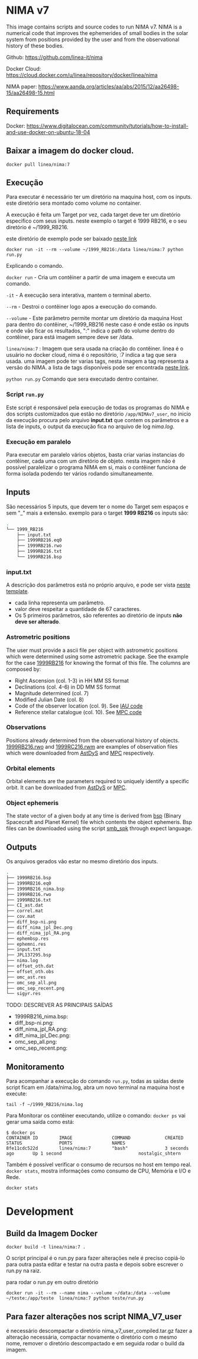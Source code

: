 # NIMA v7

This image contains scripts and source codes to run NIMA v7. NIMA is a numerical code that improves the ephemerides of small bodies in the solar system from positions provided by the user and from the observational history of these bodies.

Github: https://github.com/linea-it/nima

Docker Cloud: https://cloud.docker.com/u/linea/repository/docker/linea/nima

NIMA paper: https://www.aanda.org/articles/aa/abs/2015/12/aa26498-15/aa26498-15.html

## Requirements 
Docker: https://www.digitalocean.com/community/tutorials/how-to-install-and-use-docker-on-ubuntu-18-04

## Baixar a imagem do docker cloud. 

```
docker pull linea/nima:7
```

## Execução
Para executar é necessário ter um diretório na maquina host, com os inputs. este diretório sera 
montado como volume no container. 

A execução é feita um Target por vez, cada target deve ter um diretório especifico com seus inputs. 
neste exemplo o target é 1999 RB216, e o seu diretório é ~/1999_RB216. 

este diretório de exemplo pode ser baixado [neste link](https://github.com/linea-it/nima/blob/master/example.zip)    

```
docker run -it --rm --volume ~/1999_RB216:/data linea/nima:7 python run.py
```

Explicando o comando. 

```docker run``` - Cria um contêiner a partir de uma imagem e executa um comando. 

```-it``` - A execução sera interativa, mantem o terminal aberto. 

```--rm``` - Destroi o contêiner logo apos a execução do comando. 

```--volume``` - Este parâmetro permite montar um diretório da maquina Host para dentro do contêiner, ~/1999_RB216 neste caso é onde estão os inputs e onde vão ficar os resultados,  ":" indica o path do volume dentro do contêiner, para está imagem sempre deve ser /data.

```linea/nima:7``` : Imagem que sera usada na criação do contêiner. linea é o usuário no docker cloud, nima é o repositório, :7 indica a tag que sera usada. uma imagem pode ter varias tags, nesta imagem a tag representa a versão do NIMA. a lista de tags disponíveis pode ser encontrada [neste link](https://cloud.docker.com/u/linea/repository/docker/linea/nima/tags).

```python run.py``` Comando que sera executado dentro container. 


### Script ```run.py```
Este script é responsável pela execução de todas os programas do NIMA e dos scripts customizados que estão no diretório ```/app/NIMAv7_user```, no inicio da execução procura pelo arquivo **input.txt** que contem os parâmetros e a lista de inputs,
o output da execução fica no arquivo de log *nima.log*.

### Execução em paralelo ###
Para executar em paralelo vários objetos, basta criar varias instancias do contêiner, cada uma com um diretório de objeto. nesta imagem não é possível paralelizar o programa NIMA em si, mais o contêiner funciona de forma isolada podendo ter vários rodando simultaneamente. 

## Inputs ##
São necessários 5 inputs, que devem ter o nome do Target sem espaços e sem "_" mais a extensão. exemplo para o target **1999 RB216** os inputs são:
```bash
.
└── 1999_RB216
    ├── input.txt
    ├── 1999RB216.eq0
    ├── 1999RB216.rwo
    ├── 1999RB216.txt
    └── 1999RB216.bsp
```

### input.txt ###
A descrição dos parâmetros está no próprio arquivo, e pode ser vista [neste template](https://github.com/linea-it/nima/blob/master/input_template.txt). 
- cada linha representa um parâmetro.
- valor deve respeitar a quantidade de 67 caracteres.
- Os 5 primeiros parâmetros, são referentes ao diretório de inputs **não deve ser alterado**.

### Astrometric positions ###
The user must provide a ascii file per object with astrometric positions which were determined using some astrometric package. See the example for the case [1999RB216](https://github.com/linea-it/nima/blob/master/example/1999RB216.txt) for knowing the format of this file. The columns are composed by:

- Right Ascension (col. 1-3) in HH MM SS format
- Declinations (col. 4-6) in DD MM SS format
- Magnitude determined (col. 7)
- Modified Julian Date (col. 8)
- Code of the observer location (col. 9). See [IAU code](http://www.minorplanetcenter.net/iau/lists/ObsCodes.html)
- Reference stellar catalogue (col. 10). See [MPC code](https://minorplanetcenter.net/iau/info/CatalogueCodes.html)

### Observations ###
Positions already determined from the observational history of objects. [1999RB216.rwo](https://github.com/linea-it/nima/blob/master/example/1999RB216.rwo) and [1999RC216.rwm](https://github.com/linea-it/nima/blob/master/example/1999RC216.rwm) are examples of observation files which were downloaded from [AstDyS](http://hamilton.dm.unipi.it/astdys2/) and [MPC](https://www.minorplanetcenter.net/) respectively.

### Orbital elements ###
Orbital elements are the parameters required to uniquely identify a specific orbit. It can be downloaded from [AstDyS](http://hamilton.dm.unipi.it/astdys2/) or [MPC](https://www.minorplanetcenter.net/).

### Object ephemeris ###
The state vector of a given body at any time is derived from [bsp](https://github.com/linea-it/nima/blob/master/example/1999RB216.bsp) (Binary Spacecraft and Planet Kernel) file which contents the object ephemeris. Bsp files can be downloaded using the script [smb_spk](https://github.com/linea-it/nima/blob/master/smb_spk) through expect language.

## Outputs ##
Os arquivos gerados vão estar no mesmo diretório dos inputs. 

```bash
.
├── 1999RB216.bsp
├── 1999RB216.eq0
├── 1999RB216_nima.bsp
├── 1999RB216.rwo
├── 1999RB216.txt
├── CI_ast.dat
├── correl.mat
├── cov.mat
├── diff_bsp-ni.png
├── diff_nima_jpl_Dec.png
├── diff_nima_jpl_RA.png
├── ephembsp.res
├── ephemni.res
├── input.txt
├── JPL137295.bsp
├── nima.log
├── offset_oth.dat
├── offset_oth.obs
├── omc_ast.res
├── omc_sep_all.png
├── omc_sep_recent.png
└── sigyr.res
```
TODO: DESCREVER AS PRINCIPAIS SAÍDAS
- 1999RB216_nima.bsp:
- diff_bsp-ni.png:
- diff_nima_jpl_RA.png:
- diff_nima_jpl_Dec.png:
- omc_sep_all.png:
- omc_sep_recent.png:



## Monitoramento ##

Para acompanhar a execução do comando ```run.py```, todas as saídas deste script ficam em /data/nima.log, abra um novo terminal na maquina host e execute: 
```
tail -f ~/1999_RB216/nima.log
```

Para Monitorar os contêiner executando, utilize o comando:
```docker ps```
vai gerar uma saída como está:
```
$ docker ps
CONTAINER ID        IMAGE               COMMAND             CREATED             STATUS              PORTS               NAMES
8fe11cdc522d        linea/nima:7        "bash"              3 seconds ago       Up 1 second                             nostalgic_shtern

```

Também é possível verificar o consumo de recursos no host em tempo real. ```docker stats```, mostra informações como consumo de CPU, Memória e I/O e Rede.
```
docker stats
```



# Development
## Build da Imagem Docker 
```
docker build -t linea/nima:7 .
```

O script principal é o run.py para fazer alterações nele é preciso 
copiá-lo para outra pasta editar e testar na outra pasta e depois sobre escrever o run.py na raiz. 

para rodar o run.py em outro diretório 
```
docker run -it --rm --name nima --volume ~/data:/data --volume ~/teste:/app/teste  linea/nima:7 python teste/run.py
```

## Para fazer alterações nos script NIMA_V7_user
é necessário descompactar o diretório nima_v7_user_compiled.tar.gz
fazer a alteração necessária, compactar novamente o diretório com o mesmo nome, 
remover o diretório descompactado e em seguida rodar o build da imagem.
